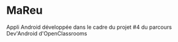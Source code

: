 # MaReu
Appli Android développée dans le cadre du projet #4 du parcours Dev'Android d'OpenClassrooms
